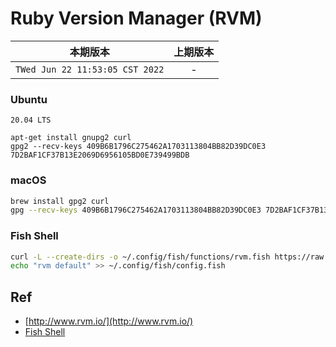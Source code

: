 # Ruby Version Manager (RVM)

|本期版本| 上期版本
|:---:|:---:
`TWed Jun 22 11:53:05 CST 2022` | -

### Ubuntu

`20.04 LTS`

```
apt-get install gnupg2 curl
gpg2 --recv-keys 409B6B1796C275462A1703113804BB82D39DC0E3 7D2BAF1CF37B13E2069D6956105BD0E739499BDB
```

### macOS

```bash
brew install gpg2 curl
gpg --recv-keys 409B6B1796C275462A1703113804BB82D39DC0E3 7D2BAF1CF37B13E2069D6956105BD0E739499BDB
```



### Fish Shell

```bash
curl -L --create-dirs -o ~/.config/fish/functions/rvm.fish https://raw.github.com/lunks/fish-nuggets/master/functions/rvm.fish
echo "rvm default" >> ~/.config/fish/config.fish
```

## Ref

* [http://www.rvm.io/](http://www.rvm.io/)
* [Fish Shell](https://rvm.io/integration/fish)
